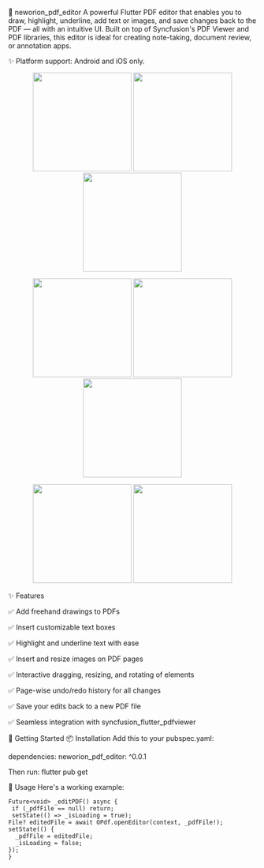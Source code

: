 📄 neworion_pdf_editor
A powerful Flutter PDF editor that enables you to draw, highlight, underline, add text or images, and save changes back to the PDF — all with an intuitive UI. Built on top of Syncfusion's PDF Viewer and PDF libraries, this editor is ideal for creating note-taking, document review, or annotation apps.

✨ Platform support: Android and iOS only.

<p align="center">
  <img src="https://github.com/user-attachments/assets/0f7342b7-b90f-4504-bffc-e39f2585503b" width="200"/>
  <img src="https://github.com/user-attachments/assets/90b29f30-538e-4947-ad9c-ddcf9cab6502" width="200"/>
  <img src="https://github.com/user-attachments/assets/b4d5a129-057f-405c-91d3-d3145922e795" width="200"/>
</p>

<p align="center">
  <img src="https://github.com/user-attachments/assets/d754cb0e-8ffb-4dba-bbd6-9e8628b2dbda" width="200"/>
  <img src="https://github.com/user-attachments/assets/ef8414ec-b806-4d51-bec3-4723f736eff8" width="200"/>
  <img src="https://github.com/user-attachments/assets/c40a579f-b7f8-42f7-90a3-8fcc1676560c" width="200"/>
</p>

<p align="center">
  <img src="https://github.com/user-attachments/assets/b55340a2-0751-4eed-b099-25786c574b0a" width="200"/>
  <img src="https://github.com/user-attachments/assets/62177294-da12-4f1d-a65f-19d82693cfac" width="200"/>
</p>

✨ Features

✅ Add freehand drawings to PDFs

✅ Insert customizable text boxes

✅ Highlight and underline text with ease

✅ Insert and resize images on PDF pages

✅ Interactive dragging, resizing, and rotating of elements

✅ Page-wise undo/redo history for all changes

✅ Save your edits back to a new PDF file

✅ Seamless integration with syncfusion_flutter_pdfviewer


🚀 Getting Started
📦 Installation
Add this to your pubspec.yaml:

dependencies:
  neworion_pdf_editor: ^0.0.1

Then run:
flutter pub get

📂 Usage
Here's a working example:




     
    Future<void> _editPDF() async {
     if (_pdfFile == null) return;
     setState(() => _isLoading = true);
    File? editedFile = await OPdf.openEditor(context, _pdfFile!);
    setState(() {
      _pdfFile = editedFile;
      _isLoading = false;
    });
    }
    
  


